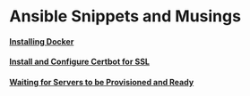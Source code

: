 # Ansible Snippets and Musings

#### [Installing Docker](./installing-docker.md)
#### [Install and Configure Certbot for SSL](./certbot-ssl.md)
#### [Waiting for Servers to be Provisioned and Ready](./server-wait.md)